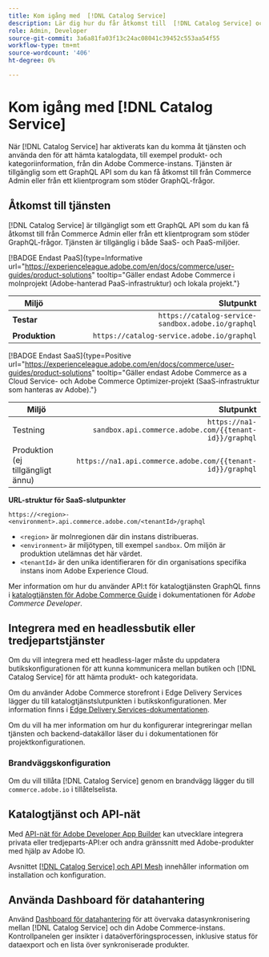 ```yaml
---
title: Kom igång med  [!DNL Catalog Service]
description: Lär dig hur du får åtkomst till  [!DNL Catalog Service] och kan integrera med klientprogram och tredjepartstjänster.
role: Admin, Developer
source-git-commit: 3a6a81fa03f13c24ac08041c39452c553aa54f55
workflow-type: tm+mt
source-wordcount: '406'
ht-degree: 0%

---
```



# Kom igång med [!DNL Catalog Service]

När [!DNL Catalog Service] har aktiverats kan du komma åt tjänsten och använda den för att hämta katalogdata, till exempel produkt- och kategoriinformation, från din Adobe Commerce-instans. Tjänsten är tillgänglig som ett GraphQL API som du kan få åtkomst till från Commerce Admin eller från ett klientprogram som stöder GraphQL-frågor.

## Åtkomst till tjänsten

[!DNL Catalog Service] är tillgängligt som ett GraphQL API som du kan få åtkomst till från Commerce Admin eller från ett klientprogram som stöder GraphQL-frågor. Tjänsten är tillgänglig i både SaaS- och PaaS-miljöer.


[!BADGE Endast PaaS]{type=Informative url="https://experienceleague.adobe.com/en/docs/commerce/user-guides/product-solutions" tooltip="Gäller endast Adobe Commerce i molnprojekt (Adobe-hanterad PaaS-infrastruktur) och lokala projekt."}

| Miljö | Slutpunkt |
|------------ | ----------: |
| **Testar** | `https://catalog-service-sandbox.adobe.io/graphql` |
| **Produktion** | `https://catalog-service.adobe.io/graphql` |

[!BADGE Endast SaaS]{type=Positive url="https://experienceleague.adobe.com/en/docs/commerce/user-guides/product-solutions" tooltip="Gäller endast Adobe Commerce as a Cloud Service- och Adobe Commerce Optimizer-projekt (SaaS-infrastruktur som hanteras av Adobe)."}

| Miljö | Slutpunkt |
| ------------ | --------:|
| Testning | `https://na1-sandbox.api.commerce.adobe.com/{{tenant-id}}/graphql` |
| Produktion (ej tillgängligt ännu) | `https://na1.api.commerce.adobe.com/{{tenant-id}}/graphql` |

**URL-struktur för SaaS-slutpunkter**

```text
https://<region>-<environment>.api.commerce.adobe.com/<tenantId>/graphql
```

- `<region>` är molnregionen där din instans distribueras.
- `<environment>` är miljötypen, till exempel `sandbox`. Om miljön är produktion utelämnas det här värdet.
- `<tenantId>` är den unika identifieraren för din organisations specifika instans inom Adobe Experience Cloud.

Mer information om hur du använder API:t för katalogtjänsten GraphQL finns i [katalogtjänsten för Adobe Commerce Guide](https://developer.adobe.com/commerce/webapi/graphql/schema/catalog-service/) i dokumentationen för *Adobe Commerce Developer*.


## Integrera med en headlessbutik eller tredjepartstjänster

Om du vill integrera med ett headless-lager måste du uppdatera butikskonfigurationen för att kunna kommunicera mellan butiken och [!DNL Catalog Service] för att hämta produkt- och kategoridata.

Om du använder Adobe Commerce storefront i Edge Delivery Services lägger du till katalogtjänstslutpunkten i butikskonfigurationen. Mer information finns i [Edge Delivery Services-dokumentationen](https://experienceleague.adobe.com/developer/commerce/storefront/setup/configuration/commerce-configuration/#storefront-configuration).

Om du vill ha mer information om hur du konfigurerar integreringar mellan tjänsten och backend-datakällor läser du i dokumentationen för projektkonfigurationen.


### Brandväggskonfiguration

Om du vill tillåta [!DNL Catalog Service] genom en brandvägg lägger du till `commerce.adobe.io` i tillåtelselista.

## Katalogtjänst och API-nät

Med [API-nät för Adobe Developer App Builder](https://developer.adobe.com/graphql-mesh-gateway/gateway/overview/) kan utvecklare integrera privata eller tredjeparts-API:er och andra gränssnitt med Adobe-produkter med hjälp av Adobe IO.

Avsnittet [[!DNL Catalog Service]  och API Mesh](mesh.md) innehåller information om installation och konfiguration.

## Använda Dashboard för datahantering

Använd [Dashboard för datahantering](https://experienceleague.adobe.com/en/docs/commerce-admin/systems/data-transfer/data-dashboard) för att övervaka datasynkronisering mellan [!DNL Catalog Service] och din Adobe Commerce-instans. Kontrollpanelen ger insikter i dataöverföringsprocessen, inklusive status för dataexport och en lista över synkroniserade produkter.

